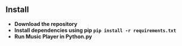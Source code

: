 ## Install
- **Download the repository**
- **Install dependencies using pip `pip install -r requirements.txt`**
- **Run Music Player in Python.py**
